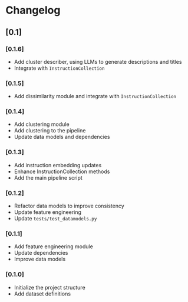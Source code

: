 # Changelog

## [0.1]

### [0.1.6]
- Add cluster describer, using LLMs to generate descriptions and titles
- Integrate with `InstructionCollection`

### [0.1.5]
- Add dissimilarity module and integrate with `InstructionCollection`

### [0.1.4]
- Add clustering module
- Add clustering to the pipeline
- Update data models and dependencies

### [0.1.3]
- Add instruction embedding updates
- Enhance InstructionCollection methods
- Add the main pipeline script

### [0.1.2]
- Refactor data models to improve consistency
- Update feature engineering
- Update `tests/test_datamodels.py`

### [0.1.1]
- Add feature engineering module
- Update dependencies
- Improve data models

### [0.1.0]
- Initialize the project structure
- Add dataset definitions
